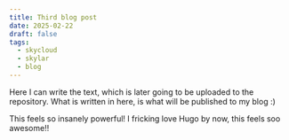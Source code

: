 ```yaml
---
title: Third blog post
date: 2025-02-22
draft: false
tags:
  - skycloud
  - skylar
  - blog
---
```


Here I can write the text, which is later going to be uploaded to the repository.
What is written in here, is what will be published to my blog :)

This feels so insanely powerful!
I fricking love Hugo by now, this feels soo awesome!!
